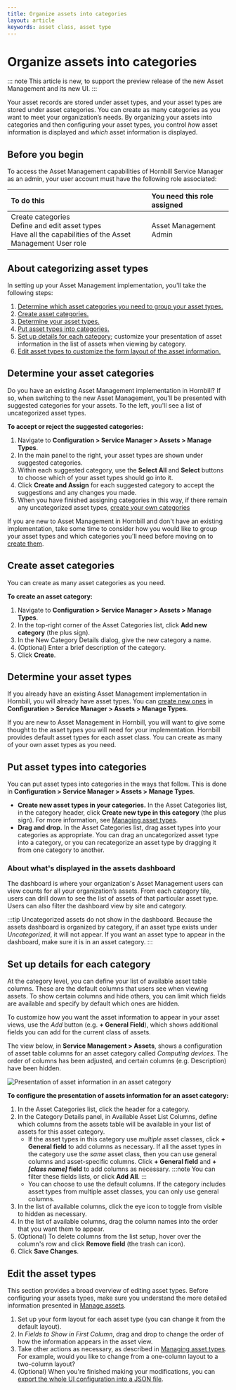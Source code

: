```yaml
---
title: Organize assets into categories
layout: article
keywords: asset class, asset type
---
```

# Organize assets into categories

::: note
This article is new, to support the preview release of the new Asset Management and its new UI.
:::

Your asset records are stored under asset types, and your asset types are stored under asset categories. You can create as many categories as you want to meet your organization’s needs. By organizing your assets into categories and then configuring your asset types, you control *how* asset information is displayed and *which* asset information is displayed.

## Before you begin
To access the Asset Management capabilities of Hornbill Service Manager as an admin, your user account must have the following role associated:

|**To do this**|**You need this role assigned**|
|:----|:----|
|Create categories<br>Define and edit asset types<br>Have all the capabilities of the Asset Management User role|Asset Management Admin|

## About categorizing asset types
In setting up your Asset Management implementation, you'll take the following steps:
1. [Determine which asset categories you need to group your asset types.](/servicemanager-config/assets/categorize-assets#determine-your-asset-categories)
1. [Create asset categories.](/servicemanager-config/assets/categorize-assets#create-asset-categories)
1. [Determine your asset types.](/servicemanager-config/assets/categorize-assets#determine-your-asset-types)
1. [Put asset types into categories.](/servicemanager-config/assets/categorize-assets#put-asset-types-into-categories)
1. [Set up details for each category](/servicemanager-config/assets/categorize-assets#set-up-details-for-each-category); customize your presentation of asset information in the list of assets when viewing by category.
1. [Edit asset types to customize the form layout of the asset information.](/servicemanager-config/assets/categorize-assets#edit-the-asset-types)

## Determine your asset categories
Do you have an existing Asset Management implementation in Hornbill? If so, when switching to the new Asset Management, you'll be presented with suggested categories for your assets. To the left, you'll see a list of uncategorized asset types.

**To accept or reject the suggested categories:**
1. Navigate to **Configuration > Service Manager > Assets > Manage Types**.
1. In the main panel to the right, your asset types are shown under suggested categories.
1. Within each suggested category, use the **Select All** and **Select** buttons to choose which of your asset types should go into it.
1. Click **Create and Assign** for each suggested category to accept the suggestions and any changes you made.
1. When you have finished assigning categories in this way, if there remain any uncategorized asset types, [create your own categories](/servicemanager-config/assets/categorize-assets#create-asset-categories)

If you are new to Asset Management in Hornbill and don't have an existing implementation, take some time to consider how you would like to group your asset types and which categories you'll need before moving on to [create them](/servicemanager-config/assets/categorize-assets#create-asset-categories).

## Create asset categories

You can create as many asset categories as you need.

**To create an asset category:**
1. Navigate to **Configuration > Service Manager > Assets > Manage Types**.
1. In the top-right corner of the Asset Categories list, click **Add new category** (the plus sign).
1. In the New Category Details dialog, give the new category a name.
1. (Optional) Enter a brief description of the category.
1. Click **Create**.

## Determine your asset types
If you already have an existing Asset Management implementation in Hornbill, you will already have asset types. You can [create new ones](/servicemanager-config/assets/manage-asset-types#managing-asset-types) in **Configuration > Service Manager > Assets > Manage Types**.

If you are new to Asset Management in Hornbill, you will want to give some thought to the asset types you will need for your implementation. Hornbill provides default asset types for each asset class. You can create as many of your own asset types as you need.

## Put asset types into categories
You can put asset types into categories in the ways that follow. This is done in **Configuration > Service Manager > Assets > Manage Types**.

* **Create new asset types in your categories.** In the Asset Categories list, in the category header, click **Create new type in this category** (the plus sign). For more information, see [Managing asset types](/servicemanager-config/assets/manage-asset-types#managing-asset-types).
* **Drag and drop.** In the Asset Categories list, drag asset types into your categories as appropriate. You can drag an uncategorized asset type into a category, or you can recategorize an asset type by dragging it from one category to another.

### About what's displayed in the assets dashboard
The dashboard is where your organization's Asset Management users can view counts for all your organization’s assets. From each category tile, users can drill down to see the list of assets of that particular asset type. Users can also filter the dashboard view by site and category.

:::tip
Uncategorized assets do not show in the dashboard. Because the assets dashboard is organized by category, if an asset type exists under *Uncategorized*, it will not appear. If you want an asset type to appear in the dashboard, make sure it is in an asset category.
:::

## Set up details for each category
At the category level, you can define your list of available asset table columns. These are the default columns that users see when viewing assets. To show certain columns and hide others, you can limit which fields are available and specify by default which ones are hidden.

To customize how you want the asset information to appear in your asset views, use the *Add* button (e.g. **+ General Field**), which shows additional fields you can add for the current class of assets.

The view below, in **Service Management > Assets**, shows a configuration of asset table columns for an asset category called *Computing devices*. The order of columns has been adjusted, and certain columns (e.g. Description) have been hidden.

![Presentation of asset information in an asset category](/_books/servicemanager-config/assets/images/assets-category-presentation.png)

**To configure the presentation of assets information for an asset category:**
1. In the Asset Categories list, click the header for a category.
1. In the Category Details panel, in Available Asset List Columns, define which columns from the assets table will be available in your list of assets for this asset category.
    * If the asset types in this category use *multiple* asset classes, click **+ General field** to add columns as necessary. If all the asset types in the category use the *same* asset class, then you can use general columns and asset-specific columns. Click **+ General field** and **+*[class name]* field** to add columns as necessary.
       :::note
        You can filter these fields lists, or click **Add All**.
       :::
    * You can choose to use the default columns. If the category includes asset types from multiple asset classes, you can only use general columns.
1. In the list of available columns, click the eye icon to toggle from visible to hidden as necessary.
1. In the list of available columns, drag the column names into the order that you want them to appear.
1. (Optional) To delete columns from the list setup, hover over the column's row and click **Remove field** (the trash can icon).
1. Click **Save Changes**.

## Edit the asset types
This section provides a broad overview of editing asset types. Before configuring your assets types, make sure you understand the more detailed information presented in [Manage assets](/servicemanager-config/assets/manage-asset-types).

1. Set up your form layout for each asset type (you can change it from the default layout).
1. In *Fields to Show in First Column*, drag and drop to change the order of how the information appears in the asset view.
1. Take other actions as necessary, as described in [Managing asset types](/servicemanager-config/assets/manage-asset-types#managing-asset-types). For example, would you like to change from a one-column layout to a two-column layout?
1. (Optional) When you're finished making your modifications, you can [export the whole UI configuration into a JSON file](/servicemanager-config/assets/manage-asset-types#exporting-and-importing-asset-types).

<!----JAMES: Is there anything else we should say here?---->